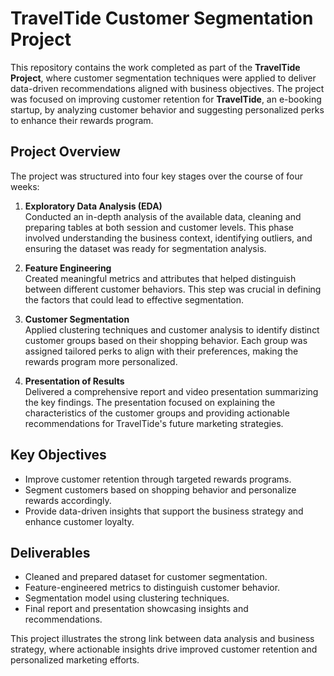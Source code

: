 # TravelTide Customer Segmentation Project

This repository contains the work completed as part of the **TravelTide Project**, where customer segmentation techniques were applied to deliver data-driven recommendations aligned with business objectives. The project was focused on improving customer retention for **TravelTide**, an e-booking startup, by analyzing customer behavior and suggesting personalized perks to enhance their rewards program.

## Project Overview

The project was structured into four key stages over the course of four weeks:

1. **Exploratory Data Analysis (EDA)**  
   Conducted an in-depth analysis of the available data, cleaning and preparing tables at both session and customer levels. This phase involved understanding the business context, identifying outliers, and ensuring the dataset was ready for segmentation analysis.

2. **Feature Engineering**  
   Created meaningful metrics and attributes that helped distinguish between different customer behaviors. This step was crucial in defining the factors that could lead to effective segmentation.

3. **Customer Segmentation**  
   Applied clustering techniques and customer analysis to identify distinct customer groups based on their shopping behavior. Each group was assigned tailored perks to align with their preferences, making the rewards program more personalized.

4. **Presentation of Results**  
   Delivered a comprehensive report and video presentation summarizing the key findings. The presentation focused on explaining the characteristics of the customer groups and providing actionable recommendations for TravelTide's future marketing strategies.

## Key Objectives
- Improve customer retention through targeted rewards programs.
- Segment customers based on shopping behavior and personalize rewards accordingly.
- Provide data-driven insights that support the business strategy and enhance customer loyalty.

## Deliverables
- Cleaned and prepared dataset for customer segmentation.
- Feature-engineered metrics to distinguish customer behavior.
- Segmentation model using clustering techniques.
- Final report and presentation showcasing insights and recommendations.

This project illustrates the strong link between data analysis and business strategy, where actionable insights drive improved customer retention and personalized marketing efforts.
